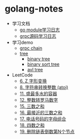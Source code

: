 # golang-notes

- 学习文档
    - [go module学习日志](go-module.md)
    - [grpc源码学习日志](grpc.md)
- 学习demo
    - [grpc chain](./example/chain/chain_test.go)
    - [tree](./example/tree)
        - [binary tree](./example/tree/binarytree.go)
        - [binary sort tree](./example/tree/binarysorttree.go)
        - [avl tree](./example/tree/balancebinarytree.go)
- LeetCode
    - [6. Z 字形变换](./example/leetcode/006_test.go)
    - [8. 字符串转换整数 (atoi)](./example/leetcode/008_test.go)
    - [11. 盛最多水的容器 ](./example/leetcode/011_test.go)
    - [12. 整数转罗马数字 ](./example/leetcode/012_test.go)
    - [15. 三数之和 ](./example/leetcode/015_test.go)
    - [16. 最接近的三数之和 ](./example/leetcode/016_test.go)
    - [17. 电话号码的字母组合 ](./example/leetcode/017_test.go)
    - [18. 四数之和 ](./example/leetcode/018_test.go)
    - [19. 删除链表倒数第N个节点 ](./example/leetcode/018_test.go) 